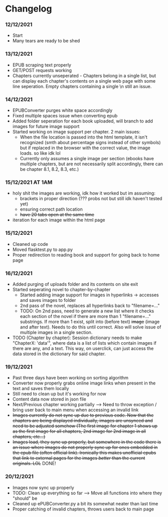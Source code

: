 # Changelog

### 12/12/2021
* Start
* Many tears are ready to be shed

### 13/12/2021
* EPUB scraping text properly
* GET/POST requests working
* Chapters currently unseperated - Chapters belong in a single list, but can display each chapter's contents on a single web page with some line seperation. Empty chapters containing a single \n still an issue.

### 14/12/2021
* EPUBConverter purges white space accordingly
* Fixed multiple spaces issue when converting epub
* Added folder seperation for each book uploaded, will branch to add images for future image support
* Started working on image support per chapter. 2 main issues:
    - When the file location is passed into the html template, it isn't recognized (smth about percentage signs instead of other symbols) but if replaced in the browser with the correct value, the image loads. so like idk lol
    - Currently only assumes a single image per section (ebooks have multiple chapters, but are not necessarily split accordingly, there can be chapter 8.1, 8.2, 8.3, etc.)

### 15/12/2021 AT 1AM
* holy shit the images are working, idk how it worked but im assuming:
    - brackets in proper direction (??? probs not but still idk haven't tested yet)
    - ensuring correct path location
    - ~~have 20 tabs open at the same time~~
* iteration for each image within the html page

### 15/12/2021
* Cleaned up code
* Moved flasktest.py to app.py
* Proper redirection to reading book and support for going back to home page

### 16/12/2021
* Added purging of uploads folder and its contents on site exit
* Started seperating novel to chapter-by-chapter
    - Started adding image support for images in hyperlinks -> accesses and saves images to folder
    - 2nd pass of the novel, replaces all hyperlinks back to "filename=..."
    - TODO: On 2nd pass, need to generate a new list where it checks each section of the novel if there are more than 1 "filename=..." substrings. If more than 1 exist, split into (before text) ~~image~~ (image and after text). Needs to do this until correct. Also will solve issue of multiple images in a single section.
* TODO (Chapter by chapter): Session dictionary needs to make "ChapterX: 'data'", where data is a list of lists which contain images if there are any, and a text. This way, on userclick, can just access the data stored in the dictionary for said chapter.

### 19/12/2021
* Past three days have been working on sorting algorithm
* Converter now properly grabs online image links when present in the text and saves them locally
* Still need to clean up but it's working for now 
* Content data now stored in json file
* Next/Previous chapter working partially --> Need to throw exception / bring user back to main menu when accessing an invalid link
* ~~Images currently do not sync up due to previous code. Now that the chapters are being displayed individually, images are unsynced and need to be adjusted somehow (The first image for chapter 1 shows up as the first image for all chapters, 2nd image for 2nd image in all chapters, etc...)~~
* ~~Images load, they sync up properly, but somewhere in the code there is an issue where images do not properly sync up for ones embedded in the epub file (often official link). Ironically this makes unofficial epubs that link to external pages for the images *better* than the current originals. LOL~~ DONE!

### 20/12/2021
* Images now sync up properly
* TODO: Clean up everything so far --> Move all functions into where they "should" be
* Cleaned up ePUBConverter.py a bit its somewhat neater than last time
* Proper catching of invalid chapters, throws users back to main page
